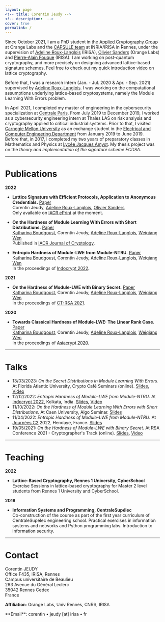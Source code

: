 ```yaml
---
layout: page
<!-- title: Corentin Jeudy -->
<!-- description:  -->
cover: true
permalink: /
---
```


Since October 2021, I am a PhD student in the [Applied Cryptography Group](https://crypto.orange-labs.fr/) at Orange Labs and the [CAPSULE team](https://team.inria.fr/capsule/) at INRIA/IRISA in Rennes, under the supervision of [Adeline Roux-Langlois](https://people.irisa.fr/Adeline.Roux-Langlois/) (IRISA), [Olivier Sanders](https://crypto.orange-labs.fr/acg/people/peopleProfil.php?id=226) (Orange Labs) and [Pierre-Alain Fouque](https://www.di.ens.fr/~fouque/) (IRISA). I am working on post-quantum cryptography, and more precisely on designing advanced lattice-based signature schemes. Feel free to check out my quick introduction [video](videos/a_quick_intro_to_lattice_cryptography) on lattice cryptography.

Before that, I was a research intern (Jan. - Jul. 2020 & Apr. - Sep. 2021) supervised by [Adeline Roux-Langlois](https://people.irisa.fr/Adeline.Roux-Langlois/). I was working on the computational assumptions underlying lattice-based cryptosystems, namely the Module Learning With Errors problem.  

In April 2021, I completed my master of engineering in the cybersecurity specialization at [Centrale Paris](https://www.centralesupelec.fr/). From July 2019 to December 2019, I worked as a cybersecurity engineering intern at Thales LAS on risk analysis and cryptography applied to critical industrial systems. Prior to that, I visited [Carnegie Mellon University](https://www.cmu.edu/) as an exchange student in the [Electrical and Computer Engineering Department](https://www.ece.cmu.edu/) from January 2019 to June 2019.  
Before that, in 2017, I completed my two years of preparatory classes in Mathematics and Physics at [Lycée Jacques Amyot](https://www.lyceejamyot-melun.fr/main.php?page=85). My thesis project was on the _theory and implementation of the signature scheme ECDSA_.  


---
# Publications

**2022**

- **Lattice Signature with Efficient Protocols, Application to Anonymous Credentials.** [Paper](/papers/lattice_signature_with_efficient_protocols_application_to_anonymous_credentials)  
Corentin Jeudy, [Adeline Roux-Langlois](https://people.irisa.fr/Adeline.Roux-Langlois/), [Olivier Sanders](https://crypto.orange-labs.fr/acg/people/peopleProfil.php?id=226)  
Only available on [IACR ePrint](https://eprint.iacr.org/2022/509) at the moment.  

- **On the Hardness of Module Learning With Errors with Short Distributions.** [Paper](/papers/on_the_hardness_of_module_learning_with_errors_with_short_distributions)  
[Katharina Boudgoust](https://katinkabou.github.io/), Corentin Jeudy, [Adeline Roux-Langlois](https://people.irisa.fr/Adeline.Roux-Langlois/), [Weiqiang Wen](http://people.irisa.fr/Weiqiang.Wen/)  
Published in [IACR Journal of Cryptology](https://www.springer.com/journal/145).  

- **Entropic Hardness of Module-LWE from Module-NTRU.** [Paper](/papers/entropic_hardness_of_module-lwe_from_module-ntru)  
[Katharina Boudgoust](https://katinkabou.github.io/), Corentin Jeudy, [Adeline Roux-Langlois](https://people.irisa.fr/Adeline.Roux-Langlois/), [Weiqiang Wen](http://people.irisa.fr/Weiqiang.Wen/)  
In the proceedings of [Indocrypt 2022](https://www.tcgcrest.org/indocrypt-2022-accepted-papers/).  

**2021**  

- **On the Hardness of Module-LWE with Binary Secret.** [Paper](/papers/on_the_hardness_of_module-lwe_with_binary_secret)  
[Katharina Boudgoust](https://katinkabou.github.io/), Corentin Jeudy, [Adeline Roux-Langlois](https://people.irisa.fr/Adeline.Roux-Langlois/), [Weiqiang Wen](http://people.irisa.fr/Weiqiang.Wen/)  
In the proceedings of [CT-RSA 2021](https://sites.google.com/site/ctrsa2021/).  

**2020**  

- **Towards Classical Hardness of Module-LWE: The Linear Rank Case.** [Paper](papers/towards_classical_hardness_of_module-lwe_the_linear_rank_case)   
[Katharina Boudgoust](https://katinkabou.github.io/), Corentin Jeudy, [Adeline Roux-Langlois](https://people.irisa.fr/Adeline.Roux-Langlois/), [Weiqiang Wen](http://people.irisa.fr/Weiqiang.Wen/)  
In the proceedings of [Asiacrypt 2020](https://asiacrypt.iacr.org/2020/).


---
# Talks

- 13/03/2023: _On the Secret Distributions in Module Learning With Errors_. At Florida Atlantic University, Crypto Café Seminars (online). [Slides](/assets/slides/2023-03-13_FAU_Crypto_Seminar_Secret_Distribution_in_MLWE.pdf), [Video](https://fau-edu.zoom.us/rec/play/8qr6QhrZCtnEzqX0GBu4UgU1Z4HqeA2aOcOqDRNlM4rXygXVT5h4GijIpomKVYy-cAJLZvOZqOsx1Wte.PFYZkwZSibwypOJ5?continueMode=true&_x_zm_rtaid=1GMCUJfxTc6EC_p7SW4Jqw.1678737866041.2159b7f1c478dfeaf5a900382cc7b3e0&_x_zm_rhtaid=20)
- 12/12/2022: _Entropic Hardness of Module-LWE from Module-NTRU_. At [Indocrypt 2022](https://www.tcgcrest.org/indocrypt-2022/), Kolkata, India. [Slides](/assets/slides/2022-12-12_Indocrypt_Entropic_Hardness_M-LWE_from_M-NTRU.pdf), [Video](https://www.youtube.com/watch?v=Cjs7pSXTzHw&t=1618s)  
- 11/10/2022: _On the Hardness of Module Learning With Errors with Short Distributions_. At Caen University, Algo Seminar. [Slides](/assets/slides/2022-10-11_Caen_Algo_Seminar_Hardness_MLWE_short_distributions.pdf)  
- 11/04/2022: _Entropic Hardness of Module-LWE from Module-NTRU_. At [Journées C2](https://jc2-2022.inria.fr/fr/) 2022, Hendaye, France. [Slides](/assets/slides/2022-04-11_JC2_Entropic_Hardness_M-LWE_from_M-NTRU.pdf)  
- 19/05/2021: _On the Hardness of Module-LWE with Binary Secret_. At RSA Conference 2021 - Cryptographer's Track (online). [Slides](/assets/slides/2021-05-19_CTRSA_Hardness_of_binMLWE.pdf), [Video](https://www.youtube.com/watch?v=AfDskDKEzwg&t=1412s)  



---
# Teaching

**2022**  

- **Lattice-Based Cryptography, Rennes 1 University, CyberSchool**  
Exercise Sessions in lattice-based cryptography for Master 2 level students from Rennes 1 University and CyberSchool.  

**2018**  

- **Information Systems and Programming, CentraleSupélec**  
Co-construction of the course as part of the first year curriculum of CentraleSupélec engineering school. Practical exercises in information systems and networks and Python programming labs. Introduction to information security.  



---
# Contact

Corentin JEUDY  
Office F435, IRISA, Rennes  
Campus universitaire de Beaulieu  
263 Avenue du Général Leclerc  
35042 Rennes Cedex  
France   

**Affiliation**: Orange Labs, Univ Rennes, CNRS, IRISA

<!-- <span class="icon-mail"></span> --> **Email**: corentin <!-- edjkzzoi"_8 -->&bull; jeudy [a<!-- ejhiekbdk -->t] irisa<!-- zmzkpzoç038UHOEdk --> &bull; fr